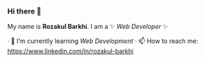 ### Hi there 👋
My name is **Rozakul Barkhi**. I am a ✨ _Web Developer_ ✨

· 🌱 I’m currently learning _Web Development_
· 📫 How to reach me: https://www.linkedin.com/in/rozakul-barkhi
